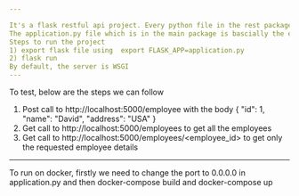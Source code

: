 ```yaml
---

It's a flask restful api project. Every python file in the rest package has it's own responsibility.
The application.py file which is in the main package is bascially the entry point to the application and act as a router
Steps to run the project
1) export flask file using  export FLASK_APP=application.py
2) flask run
By default, the server is WSGI
---
```

To test, below are the steps we can follow

1) Post call to http://localhost:5000/employee with the body
    {
    "id": 1,
    "name": "David",
    "address": "USA"
    }
2) Get call to http://localhost:5000/employees to get all the employees
3) Get call to http://localhost:5000/employees/<employee_id> to get only the requested employee details
---

To run on docker, firstly we need to change the port to 0.0.0.0 in application.py
and then docker-compose build and docker-compose up